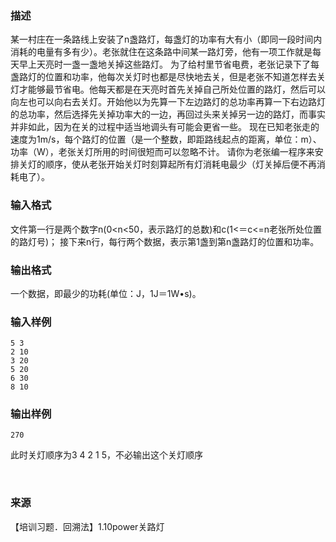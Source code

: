 ### 描述

某一村庄在一条路线上安装了n盏路灯，每盏灯的功率有大有小（即同一段时间内消耗的电量有多有少）。老张就住在这条路中间某一路灯旁，他有一项工作就是每天早上天亮时一盏一盏地关掉这些路灯。 为了给村里节省电费，老张记录下了每盏路灯的位置和功率，他每次关灯时也都是尽快地去关，但是老张不知道怎样去关灯才能够最节省电。他每天都是在天亮时首先关掉自己所处位置的路灯，然后可以向左也可以向右去关灯。开始他以为先算一下左边路灯的总功率再算一下右边路灯的总功率，然后选择先关掉功率大的一边，再回过头来关掉另一边的路灯，而事实并非如此，因为在关的过程中适当地调头有可能会更省一些。 现在已知老张走的速度为1m/s，每个路灯的位置（是一个整数，即距路线起点的距离，单位：m）、功率（W），老张关灯所用的时间很短而可以忽略不计。 请你为老张编一程序来安排关灯的顺序，使从老张开始关灯时刻算起所有灯消耗电最少（灯关掉后便不再消耗电了）。 

### 输入格式

文件第一行是两个数字n(0<n<50，表示路灯的总数)和c(1<＝c<=n老张所处位置的路灯号)； 接下来n行，每行两个数据，表示第1盏到第n盏路灯的位置和功率。 

### 输出格式

一个数据，即最少的功耗(单位：J，1J＝1W•s)。

### 输入样例

```plaintext
5 3
2 10
3 20
5 20
6 30
8 10
```

### 输出样例

```plaintext
270
```
此时关灯顺序为3 4 2 1 5，不必输出这个关灯顺序



 

### 来源

【培训习题．回溯法】1.10power关路灯

